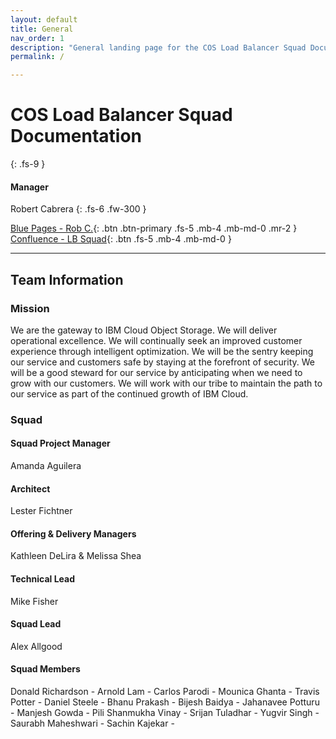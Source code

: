 ```yaml
---
layout: default
title: General
nav_order: 1
description: "General landing page for the COS Load Balancer Squad Documentation."
permalink: /

---
```


# COS Load Balancer Squad Documentation
{: .fs-9 }

#### Manager
Robert Cabrera
{: .fs-6 .fw-300 }

[Blue Pages - Rob C.](https://w3.ibm.com/bluepages/profile.html?uid=2G7400897){: .btn .btn-primary .fs-5 .mb-4 .mb-md-0 .mr-2 } [Confluence - LB Squad](https://confluence.softlayer.local/display/STORAGE/Load+Balancing+Squad){: .btn .fs-5 .mb-4 .mb-md-0 }

---

## Team Information

### Mission

We are the gateway to IBM Cloud Object Storage. We will deliver operational excellence. We will continually seek an improved  customer experience through intelligent optimization.  We will be the sentry keeping our service and customers safe by staying at the forefront of security. We will be a good steward for our service by anticipating when we need to grow with our customers.  We will work with our tribe to maintain the path to our service as part of the continued growth of IBM Cloud.  

### Squad

#### Squad Project Manager 
Amanda Aguilera 

#### Architect
Lester Fichtner

#### Offering & Delivery Managers
Kathleen DeLira & Melissa Shea

#### Technical Lead
Mike Fisher

#### Squad Lead
Alex Allgood


#### Squad Members

Donald Richardson - 
Arnold Lam - 
Carlos Parodi - 
Mounica Ghanta - 
Travis Potter - 
Daniel Steele - 
Bhanu Prakash - 
Bijesh Baidya - 
Jahanavee Potturu - 
Manjesh Gowda - 
Pili Shanmukha Vinay - 
Srijan Tuladhar - 
Yugvir Singh - 
Saurabh Maheshwari - 
Sachin Kajekar - 